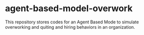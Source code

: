 # agent-based-model-overwork
This repository stores codes for an Agent Based Mode to simulate overworking and quiting and hiring behaviors in an organization.
